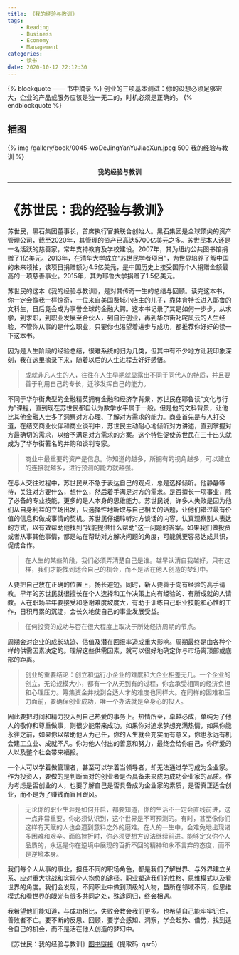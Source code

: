 ```yaml
---
title: 《我的经验与教训》
tags:
	- Reading
	- Business
	- Economy
	- Management
categories:
	- 读书
date: 2020-10-12 22:12:30
---
```


{% blockquote —— 书中摘录 %}
创业的三项基本测试：你的设想必须足够宏大，企业的产品或服务应该是独一无二的，时机必须是正确的。
{% endblockquote %}

<!-- more -->

## 插图
{% img /gallery/book/0045-woDeJingYanYuJiaoXun.jpeg 500 我的经验与教训 %}
<p align="center"><b>我的经验与教训</b></p>

-----

# 《苏世民：我的经验与教训》

苏世民，黑石集团董事长，首席执行官兼联合创始人。黑石集团是全球顶尖的资产管理公司，截至2020年，其管理的资产已高达5700亿美元之多。苏世民本人还是一名活跃的慈善家，常年支持教育及学校建设。2007年，其为纽约公共图书馆捐赠了1亿美元。2013年，在清华大学成立“苏世民学者项目”，为世界培养了解中国的未来领袖，该项目捐赠额为4.5亿美元，是中国历史上接受国际个人捐赠金额最高的一项慈善事业。2015年，其为耶鲁大学捐赠了1.5亿美元。

苏世民的这本《我的经验与教训》，是对其传奇一生的总结与回顾。读完这本书，你一定会像我一样惊奇，一位来自美国费城小店主的儿子，靠体育特长进入耶鲁的文科生，日后竟会成为享誉全球的金融大鳄。这本书记录了其是如何一步步，从求学，到求职，到职业发展至合伙人，到自行创业，再到华尔街叱咤风云的人生经验，不管你从事的是什么职业，只要你也渴望着进步与成功，都推荐你好好的读一下这本书。

因为是人生阶段的经验总结，很难系统的归为几类，但其中有不少地方让我印象深刻，我在这里摘录下来，随着以后的人生进程去好好感悟。

> 成就非凡人生的人，往往在人生早期就显露出不同于同代人的特质，并且要善于利用自己的专长，迁移发挥自己的能力。

不同于华尔街典型的金融精英拥有金融和经济学背景，苏世民在耶鲁读“文化与行为”课程，直到现在苏世民都自认为数学水平属于一般。但是他的文科背景，让他比其他金融人士多了洞察对方心理、了解对方需求的能力。商业首先是与人打交道，在结交商业伙伴和商业谈判中，苏世民主动耐心地倾听对方讲述，直到掌握对方最确切的需求，以给予满足对方需求的方案。这个特性促使苏世民在三十出头就成为了华尔街著名的并购和谈判专家。

> 商业中最重要的资产是信息。你知道的越多，所拥有的视角越多，可以建立的连接就越多，进行预测的能力就越强。

在与人交往过程中，苏世民从不急于表达自己的观点，总是选择倾听。他静静等待，关注对方要什么，想什么，然后着手满足对方的需求。是否擅长一项事业，除了必备的专业技能，更多的是人本身的思维能力。苏世民说，许多人失败是因为他们从自身利益的立场出发，只选择性地听取与自己相关的话题，让他们错过最有价值的信息和做成事情的契机。苏世民仔细聆听对方谈话的内容，认真观察别人表达的方式，以有效帮助他找到“我能提供什么帮助”这一问题的答案。如果我们做投资或者从事其他事情，都是站在帮助对方解决问题的角度，可能就更容易达成共识，促成合作。

> 在人生的某些阶段，我们必须弄清楚自己是谁。越早认清自我越好，只有这样，我们才能找到适合自己的机会，而不是活在他人创造的梦幻中。

人要把自己放在正确的位置上，扬长避短。同时，新人要善于向有经验的高手请教。早年的苏世民就很擅长在个人选择和工作决策上向有经验的、有所成就的人请教。人在职场早年要接受和感谢难度坡度大，有助于训练自己职业技能和心性的工作，日积月累的沉淀，会长久地使自己的事业发展受益。

> 任何投资的成功与否在很大程度上取决于所处经济周期的节点。

周期会对企业的成长轨迹、估值及潜在回报率造成重大影响。周期最终是由各种个样的供需因素决定的。理解这些供需因素，就可以很好地确定你与市场离顶部或底部的距离。

> 创业的重要结论：创立和运行小企业的难度和大企业相差无几。一个企业的创立，无论规模大小，都有一个从无到有的过程，你会承受相同的经济负担和心理压力。筹集资金并找到合适人才的难度也同样大。在同样的困难和压力面前，要确保创业成功，唯一个办法就是全身心的投入。

因此要把时间和精力投入到自己热爱的事务上。热情所至，卓越必成，单纯为了他人的敬仰和尊重做事，则很少能带来成功。如果你对追求梦想充满热情，如果你能永往之前，如果你以帮助他人为己任，你的人生就会充实而有意义，你也永远有机会建工立业、成就不凡。你为他人付出的善意和努力，最终会给你自己，你所爱的人以及整个社会带来福报。

一个人可以学着做管理者，甚至可以学着当领导者，却无法通过学习成为企业家。作为投资人，要做的是判断面对的创业者是否具备未来成为成功企业家的品质。作为考虑是否创业的人，也要了解自己是否具备成为企业家的素质，是否真正适合创业，而不是为了赚钱而盲目跟风。

> 无论你的职业生涯是如何开启，都要知道，你的生活不一定会直线前进，这一点非常重要。你必须认识到，这个世界是不可预测的。有时，甚至像你们这样有天赋的人也会遇到意料之外的磨难。在人的一生中，会难免地出现诸多困难和艰辛。面临挫折时，你必须要想方设法继续前进。能够定义你个人品质的，永远是你在逆境中展现的百折不回的精神和永不言弃的态度，而不是逆境本身。

我们每个人从事的事业，担任不同的职场角色，都是我们了解世界、与外界建立关系、应对重大挑战和实现个人抱负的途径。职业塑造我们的性格、思维模式以及看世界的角度。我们会发现，不同职业中做到顶级的人物，虽所在领域不同，但思维模式和看世界的眼光有很多共同之处，殊途同归，终会相遇。

我希望他们能知道，与成功相比，失败会教会我们更多。也希望自己能牢牢记住，善败者不亡。要不断的反思、回顾，要学会感知、洞察，学会起势、借势，找到适合自己的机会，而不是活在他人创造的梦幻中。


《苏世民：我的经验与教训》[图书链接](https://pan.baidu.com/s/10LyKYEHrvcDCWCysewoReQ)（提取码: qsr5）